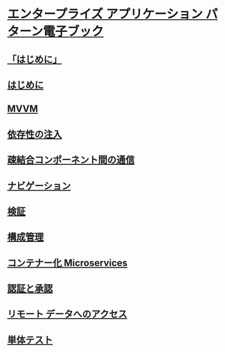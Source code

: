 # [エンタープライズ アプリケーション パターン電子ブック](index.md)
## [「はじめに」](preface.md)
## [はじめに](introduction.md)
## [MVVM](mvvm.md)
## [依存性の注入](dependency-injection.md)
## [疎結合コンポーネント間の通信](communicating-between-loosely-coupled-components.md)
## [ナビゲーション](navigation.md)
## [検証](validation.md)
## [構成管理](configuration-management.md)
## [コンテナー化 Microservices](containerized-microservices.md)
## [認証と承認](authentication-and-authorization.md)
## [リモート データへのアクセス](accessing-remote-data.md)
## [単体テスト](unit-testing.md)
